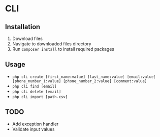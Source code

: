 # CLI

## Installation
1. Download files
2. Navigate to downloaded files directory
3. Run `composer install` to install required packages

## Usage
- `php cli create [first_name:value] [last_name:value] [email:value] [phone_number_1:value] [phone_number_2:value] [comment:value]`
- `php cli find [email]`
- `php cli delete [email]`
- `php cli import [path.csv]`

## TODO
- Add exception handler
- Validate input values
